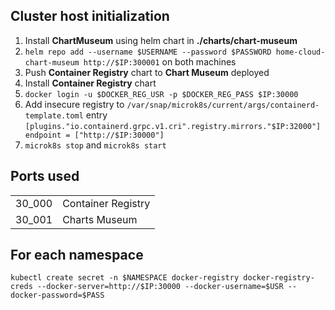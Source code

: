 ## Cluster host initialization

1. Install <b>ChartMuseum</b> using helm chart in <b>./charts/chart-museum</b>
2. `helm repo add --username $USERNAME --password $PASSWORD home-cloud-chart-museum http://$IP:300001` on both machines
3. Push <b>Container Registry</b> chart to <b>Chart Museum</b> deployed
4. Install <b>Container Registry</b> chart
5. `docker login -u $DOCKER_REG_USR -p $DOCKER_REG_PASS $IP:30000`
6. Add insecure registry to `/var/snap/microk8s/current/args/containerd-template.toml` entry `
[plugins."io.containerd.grpc.v1.cri".registry.mirrors."$IP:32000"]
endpoint = ["http://$IP:30000"]
`
7. `microk8s stop` and `microk8s start`

## Ports used

<table>
  <tbody>
    <tr><td>30_000</td><td>Container Registry</td></tr>
    <tr><td>30_001</td><td>Charts Museum</td></tr>
  </tbody>
</table>

## For each namespace

```shell
kubectl create secret -n $NAMESPACE docker-registry docker-registry-creds --docker-server=http://$IP:30000 --docker-username=$USR --docker-password=$PASS
```
